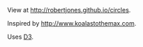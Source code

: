View at http://robertjones.github.io/circles.

Inspired by http://www.koalastothemax.com.

Uses [D3](http://www.d3js.org).
